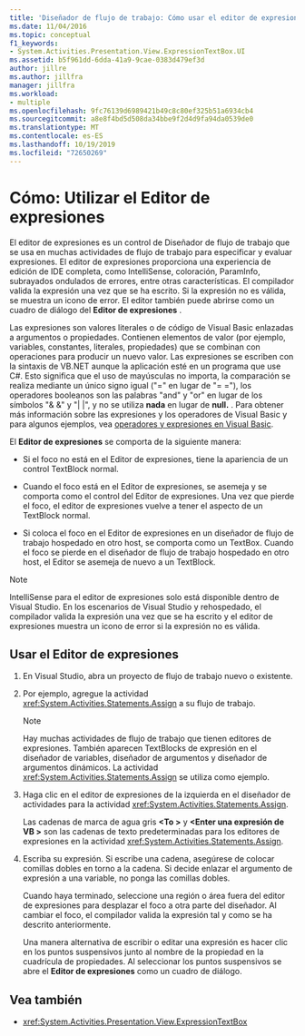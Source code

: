 ```yaml
---
title: 'Diseñador de flujo de trabajo: Cómo usar el editor de expresiones'
ms.date: 11/04/2016
ms.topic: conceptual
f1_keywords:
- System.Activities.Presentation.View.ExpressionTextBox.UI
ms.assetid: b5f961dd-6dda-41a9-9cae-0383d479ef3d
author: jillre
ms.author: jillfra
manager: jillfra
ms.workload:
- multiple
ms.openlocfilehash: 9fc76139d6989421b49c8c80ef325b51a6934cb4
ms.sourcegitcommit: a8e8f4bd5d508da34bbe9f2d4d9fa94da0539de0
ms.translationtype: MT
ms.contentlocale: es-ES
ms.lasthandoff: 10/19/2019
ms.locfileid: "72650269"
---
```

# <a name="how-to-use-the-expression-editor"></a>Cómo: Utilizar el Editor de expresiones

El editor de expresiones es un control de Diseñador de flujo de trabajo que se usa en muchas actividades de flujo de trabajo para especificar y evaluar expresiones. El editor de expresiones proporciona una experiencia de edición de IDE completa, como IntelliSense, coloración, ParamInfo, subrayados ondulados de errores, entre otras características. El compilador valida la expresión una vez que se ha escrito. Si la expresión no es válida, se muestra un icono de error. El editor también puede abrirse como un cuadro de diálogo del **Editor de expresiones** .

Las expresiones son valores literales o de código de Visual Basic enlazadas a argumentos o propiedades. Contienen elementos de valor (por ejemplo, variables, constantes, literales, propiedades) que se combinan con operaciones para producir un nuevo valor. Las expresiones se escriben con la sintaxis de VB.NET aunque la aplicación esté en un programa que use C#. Esto significa que el uso de mayúsculas no importa, la comparación se realiza mediante un único signo igual ("=" en lugar de "= ="), los operadores booleanos son las palabras "and" y "or" en lugar de los símbolos "& &" y "| |", y no se utiliza **nada** en lugar de **null.** . Para obtener más información sobre las expresiones y los operadores de Visual Basic y para algunos ejemplos, vea [operadores y expresiones en Visual Basic](/previous-versions/visualstudio/visual-studio-2010/a1w3te48(v=vs.100)).

El **Editor de expresiones** se comporta de la siguiente manera:

- Si el foco no está en el Editor de expresiones, tiene la apariencia de un control TextBlock normal.

- Cuando el foco está en el Editor de expresiones, se asemeja y se comporta como el control del Editor de expresiones. Una vez que pierde el foco, el editor de expresiones vuelve a tener el aspecto de un TextBlock normal.

- Si coloca el foco en el Editor de expresiones en un diseñador de flujo de trabajo hospedado en otro host, se comporta como un TextBox. Cuando el foco se pierde en el diseñador de flujo de trabajo hospedado en otro host, el Editor se asemeja de nuevo a un TextBlock.

> [!NOTE]
> IntelliSense para el editor de expresiones solo está disponible dentro de Visual Studio. En los escenarios de Visual Studio y rehospedado, el compilador valida la expresión una vez que se ha escrito y el editor de expresiones muestra un icono de error si la expresión no es válida.

## <a name="use-the-expression-editor"></a>Usar el Editor de expresiones

1. En Visual Studio, abra un proyecto de flujo de trabajo nuevo o existente.

2. Por ejemplo, agregue la actividad <xref:System.Activities.Statements.Assign> a su flujo de trabajo.

    > [!NOTE]
    > Hay muchas actividades de flujo de trabajo que tienen editores de expresiones. También aparecen TextBlocks de expresión en el diseñador de variables, diseñador de argumentos y diseñador de argumentos dinámicos. La actividad <xref:System.Activities.Statements.Assign> se utiliza como ejemplo.

3. Haga clic en el editor de expresiones de la izquierda en el diseñador de actividades para la actividad <xref:System.Activities.Statements.Assign>.

     Las cadenas de marca de agua gris **\<To >** y **\<Enter una expresión de VB >** son las cadenas de texto predeterminadas para los editores de expresiones en la actividad <xref:System.Activities.Statements.Assign>.

4. Escriba su expresión. Si escribe una cadena, asegúrese de colocar comillas dobles en torno a la cadena. Si decide enlazar el argumento de expresión a una variable, no ponga las comillas dobles.

     Cuando haya terminado, seleccione una región o área fuera del editor de expresiones para desplazar el foco a otra parte del diseñador. Al cambiar el foco, el compilador valida la expresión tal y como se ha descrito anteriormente.

     Una manera alternativa de escribir o editar una expresión es hacer clic en los puntos suspensivos junto al nombre de la propiedad en la cuadrícula de propiedades. Al seleccionar los puntos suspensivos se abre el **Editor de expresiones** como un cuadro de diálogo.

## <a name="see-also"></a>Vea también

- <xref:System.Activities.Presentation.View.ExpressionTextBox>